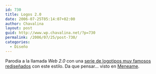 ```yaml
---
id: 730
title: Logos 2.0
date: 2006-07-25T05:14:07+02:00
author: Chavalina
layout: post
guid: http://www.wp.chavalina.net/?p=730
permalink: /2006/07/25/post-730/
categories:
  - Diseño
---
```

Parodia a la llamada _Web 2.0_ con una <a href="http://flickr.com/search/?q=yay2dot0logoparody&w=all" target="_blank">serie de logotipos muy famosos rediseñados</a> con este estilo. Da que pensar… visto en <a href="http://meneame.net/story/pasaria-si-grandes-companias-subieran-web-2.0" target="_blank">Meneame</a>.